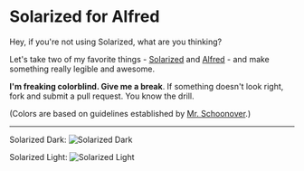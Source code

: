 Solarized for Alfred
===

Hey, if you're not using Solarized, what are you thinking?

Let's take two of my favorite things - [Solarized](http://ethanschoonover.com/solarized) and [Alfred](http://alfredapp.com) - and make something really legible and awesome.

**I'm freaking colorblind. Give me a break**. If something doesn't look right, fork and submit a pull request. You know the drill.

(Colors are based on guidelines established by [Mr. Schoonover](http://ethanschoonover.com/solarized#the-values).)

---

Solarized Dark: ![Solarized Dark](http://f.cl.ly/items/1c2r0a391w1e1N0s2F08/Screen%20Shot%202012-04-26%20at%2010.44.10%20AM.png)

Solarized Light: ![Solarized Light](http://f.cl.ly/items/312g3D3b03273W2o2T0w/Screen%20Shot%202012-04-26%20at%2010.46.41%20AM.png)